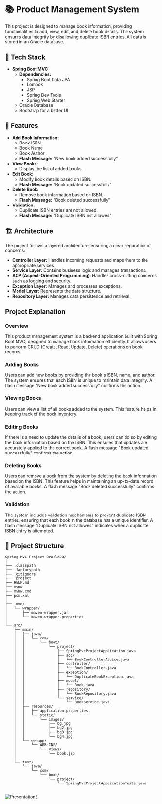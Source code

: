 # 📚 Product Management System

This project is designed to manage book information, providing functionalities to add, view, edit, and delete book details. The system ensures data integrity by disallowing duplicate ISBN entries. All data is stored in an Oracle database.

## 🚀 Tech Stack

- **Spring Boot MVC**
  - **Dependencies:**
    - Spring Boot Data JPA
    - Lombok
    - JSP
    - Spring Dev Tools
    - Spring Web Starter
  - Oracle Database
  - Bootstrap for a better UI

## 🔧 Features

- **Add Book Information:**
  - Book ISBN
  - Book Name
  - Book Author
  - **Flash Message:** "New book added successfully"
- **View Books:**
  - Display the list of added books.
- **Edit Book:**
  - Modify book details based on ISBN.
  - **Flash Message:** "Book updated successfully"
- **Delete Book:**
  - Remove book information based on ISBN.
  - **Flash Message:** "Book deleted successfully"
- **Validation:**
  - Duplicate ISBN entries are not allowed.
  - **Flash Message:** "Duplicate ISBN not allowed"

## 🏗️ Architecture

The project follows a layered architecture, ensuring a clear separation of concerns:

- **Controller Layer:** Handles incoming requests and maps them to the appropriate services.
- **Service Layer:** Contains business logic and manages transactions.
- **AOP (Aspect-Oriented Programming):** Handles cross-cutting concerns such as logging and security.
- **Exception Layer:** Manages and processes exceptions.
- **Model Layer:** Represents the data structure.
- **Repository Layer:** Manages data persistence and retrieval.

## Project Explanation

### Overview
This product management system is a backend application built with Spring Boot MVC, designed to manage book information efficiently. It allows users to perform CRUD (Create, Read, Update, Delete) operations on book records.

### Adding Books
Users can add new books by providing the book's ISBN, name, and author. The system ensures that each ISBN is unique to maintain data integrity. A flash message "New book added successfully" confirms the action.

### Viewing Books
Users can view a list of all books added to the system. This feature helps in keeping track of the book inventory.

### Editing Books
If there is a need to update the details of a book, users can do so by editing the book information based on the ISBN. This ensures that updates are accurately applied to the correct book. A flash message "Book updated successfully" confirms the action.

### Deleting Books
Users can remove a book from the system by deleting the book information based on the ISBN. This feature helps in maintaining an up-to-date record of available books. A flash message "Book deleted successfully" confirms the action.

### Validation
The system includes validation mechanisms to prevent duplicate ISBN entries, ensuring that each book in the database has a unique identifier. A flash message "Duplicate ISBN not allowed" indicates when a duplicate ISBN entry is attempted.



## 📂 Project Structure

```plaintext
Spring-MVC-Project-OracleDB/
│
├── .classpath
├── .factorypath
├── .gitignore
├── .project
├── HELP.md
├── mvnw
├── mvnw.cmd
├── pom.xml
│
├── .mvn/
│   └── wrapper/
│       ├── maven-wrapper.jar
│       └── maven-wrapper.properties
│
└── src/
    ├── main/
    │   ├── java/
    │   │   └── com/
    │   │       └── boot/
    │   │           └── project/
    │   │               ├── SpringMvcProjectApplication.java
    │   │               ├── aop/
    │   │               │   └── BookControllerAdvice.java
    │   │               ├── controller/
    │   │               │   └── BookController.java
    │   │               ├── exception/
    │   │               │   └── DuplicateBookException.java
    │   │               ├── model/
    │   │               │   └── Book.java
    │   │               ├── repository/
    │   │               │   └── BookRepository.java
    │   │               └── service/
    │   │                   └── BookService.java
    │   ├── resources/
    │   │   ├── application.properties
    │   │   └── static/
    │   │       └── images/
    │   │           ├── bg.jpg
    │   │           ├── bg2.jpg
    │   │           ├── bg3.jpg
    │   │           └── bg4.jpg
    │   └── webapp/
    │       └── WEB-INF/
    │           └── views/
    │               └── book.jsp
    │
    └── test/
        └── java/
            └── com/
                └── boot/
                    └── project/
                        └── SpringMvcProjectApplicationTests.java


```
![Presentation2](https://github.com/rohithsomella/product-management/assets/141708838/e2cc604a-5e78-4b12-9ccf-633d62e36660)



